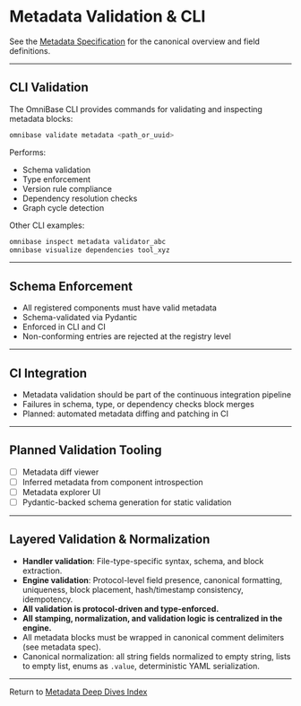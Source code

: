 <!-- === OmniNode:Metadata ===
<!-- metadata_version: 0.1.0 -->
<!-- protocol_version: 0.1.0 -->
<!-- owner: OmniNode Team -->
<!-- copyright: OmniNode Team -->
<!-- schema_version: 0.1.0 -->
<!-- name: validation.md -->
<!-- version: 1.0.0 -->
<!-- uuid: 82589c9d-f02d-4aa8-8db6-4b75da83642e -->
<!-- author: OmniNode Team -->
<!-- created_at: 2025-05-21T12:41:40.158991 -->
<!-- last_modified_at: 2025-05-21T16:42:46.041982 -->
<!-- description: Stamped by ONEX -->
<!-- state_contract: state_contract://default -->
<!-- lifecycle: active -->
<!-- hash: 5580ad9c2d67c75900894be931de8f856db5235e027814686e4033e09e4138e7 -->
<!-- entrypoint: {'type': 'python', 'target': 'validation.md'} -->
<!-- runtime_language_hint: python>=3.11 -->
<!-- namespace: onex.stamped.validation -->
<!-- meta_type: tool -->
<!-- === /OmniNode:Metadata === -->

<!-- === OmniNode:Metadata ===
<!-- metadata_version: 0.1.0 -->
<!-- protocol_version: 0.1.0 -->
<!-- owner: OmniNode Team -->
<!-- copyright: OmniNode Team -->
<!-- schema_version: 0.1.0 -->
<!-- name: validation.md -->
<!-- version: 1.0.0 -->
<!-- uuid: 729ecee2-225e-4ce6-b297-9eb46435346d -->
<!-- author: OmniNode Team -->
<!-- created_at: 2025-05-21T12:33:43.434006 -->
<!-- last_modified_at: 2025-05-21T16:39:56.129348 -->
<!-- description: Stamped by ONEX -->
<!-- state_contract: state_contract://default -->
<!-- lifecycle: active -->
<!-- hash: 8c4f818c30aa5e1d51dbf22e5ff8af66264d61af5a15b9ed7b2ae2a4ae1830a6 -->
<!-- entrypoint: {'type': 'python', 'target': 'validation.md'} -->
<!-- runtime_language_hint: python>=3.11 -->
<!-- namespace: onex.stamped.validation -->
<!-- meta_type: tool -->
<!-- === /OmniNode:Metadata === -->

<!-- === OmniNode:Metadata ===
<!-- metadata_version: 0.1.0 -->
<!-- protocol_version: 0.1.0 -->
<!-- owner: OmniNode Team -->
<!-- copyright: OmniNode Team -->
<!-- schema_version: 0.1.0 -->
<!-- name: validation.md -->
<!-- version: 1.0.0 -->
<!-- uuid: d4ac29d3-fb10-4211-a18d-e01c544af096 -->
<!-- author: OmniNode Team -->
<!-- created_at: 2025-05-21T09:28:42.662264 -->
<!-- last_modified_at: 2025-05-21T16:24:00.305189 -->
<!-- description: Stamped by ONEX -->
<!-- state_contract: state_contract://default -->
<!-- lifecycle: active -->
<!-- hash: 85cbf4afab1d1296ab0af09822b2606dbb035412a880bc38316d6bd6c92aef16 -->
<!-- entrypoint: {'type': 'python', 'target': 'validation.md'} -->
<!-- runtime_language_hint: python>=3.11 -->
<!-- namespace: onex.stamped.validation -->
<!-- meta_type: tool -->
<!-- === /OmniNode:Metadata === -->

# Metadata Validation & CLI

See the [Metadata Specification](../metadata.md) for the canonical overview and field definitions.

---

## CLI Validation

The OmniBase CLI provides commands for validating and inspecting metadata blocks:

```bash
omnibase validate metadata <path_or_uuid>
```
Performs:
- Schema validation
- Type enforcement
- Version rule compliance
- Dependency resolution checks
- Graph cycle detection

Other CLI examples:
```bash
omnibase inspect metadata validator_abc
omnibase visualize dependencies tool_xyz
```

---

## Schema Enforcement

- All registered components must have valid metadata
- Schema-validated via Pydantic
- Enforced in CLI and CI
- Non-conforming entries are rejected at the registry level

---

## CI Integration

- Metadata validation should be part of the continuous integration pipeline
- Failures in schema, type, or dependency checks block merges
- Planned: automated metadata diffing and patching in CI

---

## Planned Validation Tooling

- [ ] Metadata diff viewer
- [ ] Inferred metadata from component introspection
- [ ] Metadata explorer UI
- [ ] Pydantic-backed schema generation for static validation

---

## Layered Validation & Normalization

- **Handler validation**: File-type-specific syntax, schema, and block extraction.
- **Engine validation**: Protocol-level field presence, canonical formatting, uniqueness, block placement, hash/timestamp consistency, idempotency.
- **All validation is protocol-driven and type-enforced.**
- **All stamping, normalization, and validation logic is centralized in the engine.**
- All metadata blocks must be wrapped in canonical comment delimiters (see metadata spec).
- Canonical normalization: all string fields normalized to empty string, lists to empty list, enums as `.value`, deterministic YAML serialization.

---

Return to [Metadata Deep Dives Index](index.md)
